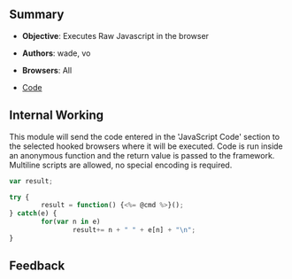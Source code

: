## Summary

* **Objective**: Executes Raw Javascript in the browser
* **Authors**: wade, vo
* **Browsers**: All

* [Code](https://github.com/beefproject/beef/tree/master/modules/misc/raw_javascript)

## Internal Working

This module will send the code entered in the 'JavaScript Code' section to the selected hooked browsers where it will be executed. Code is run inside an anonymous function and the return value is passed to the framework. Multiline scripts are allowed, no special encoding is required.


```js
var result;

try {
        result = function() {<%= @cmd %>}();
} catch(e) {
        for(var n in e)
                result+= n + " " + e[n] + "\n";
}
```


## Feedback

